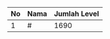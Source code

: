 | No | Nama            | Jumlah Level |
|----|-----------------|--------------|
| 1  | #    |    1690        |
